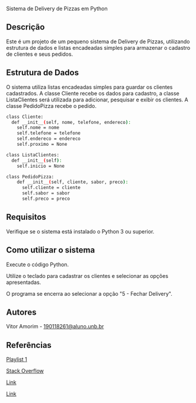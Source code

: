 Sistema de Delivery de Pizzas em Python

## Descrição

Este é um projeto de um pequeno sistema de Delivery de Pizzas, utilizando estrutura de dados e listas encadeadas simples para armazenar o 
cadastro de clientes e seus pedidos.

## Estrutura de Dados

O sistema utiliza listas encadeadas simples para guardar os clientes cadastrados. 
A classe Cliente recebe os dados para cadastro, a classe ListaClientes será utilizada para adicionar, pesquisar e exibir os clientes.
A classe PedidoPizza recebe o pedido.

```bash
class Cliente:
  def __init__(self, nome, telefone, endereco):
    self.nome = nome
    self.telefone = telefone
    self.endereco = endereco
    self.proximo = None

class ListaClientes:
  def __init__(self):
    self.inicio = None

class PedidoPizza:
    def __init__(self, cliente, sabor, preco):
      self.cliente = cliente
      self.sabor = sabor
      self.preco = preco
```

## Requisitos

Verifique se o sistema está instalado o Python 3 ou superior.


## Como utilizar o sistema

Execute o código Python.

Utilize o teclado para cadastrar os clientes e selecionar as opções apresentadas.

O programa se encerra ao selecionar a opção "5 - Fechar Delivery".

## Autores

Vitor Amorim - 190118261@aluno.unb.br

## Referências
[Playlist 1](https://www.youtube.com/playlist?list=PL5TJqBvpXQv5Bb71AE5Cd_kB5rNsfU4Cp)

[Stack Overflow](https://pt.stackoverflow.com/questions/480020/cadastro-infinito-de-cliente)

[Link](https://awari.com.br/lista-encadeada-em-python-aprenda-a-estrutura-de-dados-essencial-para-programacao/?utm_source=blog&utm_campaign=projeto+blog&utm_medium=Lista%20Encadeada%20em%20Python:%20Aprenda%20a%20Estrutura%20de%20Dados%20Essencial%20para%20Programa%C3%A7%C3%A3o)

[Link](https://pt.stackoverflow.com/questions/533924/como-preencher-uma-linkedlist-listas-encadeadas-no-python-atrav%C3%A9s-das-entradas)



